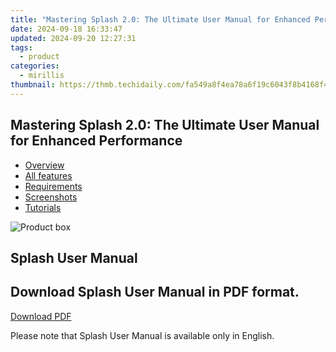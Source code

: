 ```yaml
---
title: "Mastering Splash 2.0: The Ultimate User Manual for Enhanced Performance"
date: 2024-09-18 16:33:47
updated: 2024-09-20 12:27:31
tags:
  - product
categories:
  - mirillis
thumbnail: https://thmb.techidaily.com/fa549a8f4ea78a6f19c6043f8b4168f45b8a02a01f09c9a4cfb746e3a5491976.jpg
---
```


## Mastering Splash 2.0: The Ultimate User Manual for Enhanced Performance

* [Overview](https://tools.techidaily.com/mirillis/products/)
* [All features](https://tools.techidaily.com/mirillis/products/)
* [Requirements](https://tools.techidaily.com/mirillis/products/)
* [Screenshots](https://tools.techidaily.com/mirillis/products/)
* [Tutorials](https://tools.techidaily.com/mirillis/products/)

![Product box](https://mirillis.com/res/old/media/images/download/box_manuals_08.png) 

## Splash User Manual

## Download Splash User Manual in PDF format.

[Download PDF](https://tools.techidaily.com/mirillis/products/) 

Please note that Splash User Manual is available only in English.

<ins class="adsbygoogle"
     style="display:block"
     data-ad-format="autorelaxed"
     data-ad-client="ca-pub-7571918770474297"
     data-ad-slot="1223367746"></ins>



<ins class="adsbygoogle"
     style="display:block"
     data-ad-client="ca-pub-7571918770474297"
     data-ad-slot="8358498916"
     data-ad-format="auto"
     data-full-width-responsive="true"></ins>
